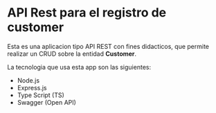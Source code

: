 # API Rest para el registro de customer
Esta es una aplicacion tipo API REST con fines didacticos, que permite realizar un CRUD sobre la entidad **Customer**.

La tecnologia que usa esta app son las siguientes:
- Node.js
- Express.js
- Type Script (TS)
- Swagger (Open API)